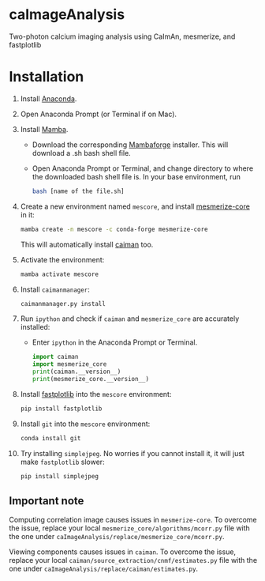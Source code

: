 # caImageAnalysis

Two-photon calcium imaging analysis using CaImAn, mesmerize, and fastplotlib

# Installation

1. Install [Anaconda](https://docs.anaconda.com/free/anaconda/install/index.html).
2. Open Anaconda Prompt (or Terminal if on Mac).
3. Install [Mamba](https://mamba.readthedocs.io/en/latest/mamba-installation.html#mamba-install).
    - Download the corresponding [Mambaforge](https://github.com/conda-forge/miniforge#mambaforge) installer. This will download a .sh bash shell file.
    - Open Anaconda Prompt or Terminal, and change directory to where the downloaded bash shell file is. In your base environment, run 
    
        ```bash
        bash [name of the file.sh]
        ```

4. Create a new environment named `mescore`, and install [mesmerize-core](https://mesmerize-core.readthedocs.io/en/latest/) in it:

    ```bash
    mamba create -n mescore -c conda-forge mesmerize-core
    ```

    This will automatically install [caiman](https://caiman.readthedocs.io/en/master/) too.

5. Activate the environment: 

    ```bash
    mamba activate mescore
    ```

6. Install `caimanmanager`:

    ```bash
    caimanmanager.py install
    ```

7. Run `ipython` and check if `caiman` and `mesmerize_core` are accurately installed:
    - Enter `ipython` in the Anaconda Prompt or Terminal.
    
        ```python
        import caiman
        import mesmerize_core
        print(caiman.__version__)
        print(mesmerize_core.__version__)
        ```
    
8. Install [fastplotlib](https://fastplotlib.readthedocs.io/en/latest/) into the `mescore` environment:

    ```bash
    pip install fastplotlib
    ```

9. Install `git` into the `mescore` environment:

    ```bash
    conda install git
    ```

10. Try installing `simplejpeg`. No worries if you cannot install it, it will just make `fastplotlib` slower:

    ```bash
    pip install simplejpeg
    ```


## Important note

Computing correlation image causes issues in `mesmerize-core`. To overcome the issue, replace your local `mesmerize_core/algorithms/mcorr.py` file with the one under `caImageAnalysis/replace/mesmerize_core/mcorr.py`.

Viewing components causes issues in `caiman`. To overcome the issue, replace your local `caiman/source_extraction/cnmf/estimates.py` file with the one under `caImageAnalysis/replace/caiman/estimates.py`.